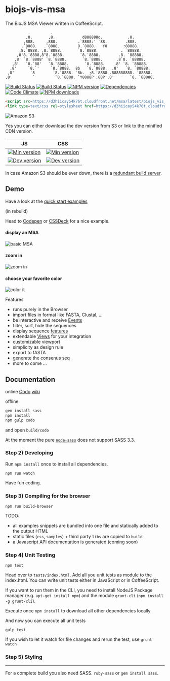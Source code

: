 biojs-vis-msa
==========

The BioJS MSA Viewer written in CoffeeScript. 

```
          .         .                                              
         ,8.       ,8.            d888888o.           .8.          
        ,888.     ,888.         .`8888:' `88.        .888.         
       .`8888.   .`8888.        8.`8888.   Y8       :88888.        
      ,8.`8888. ,8.`8888.       `8.`8888.          . `88888.       
     ,8'8.`8888,8^8.`8888.       `8.`8888.        .8. `88888.      
    ,8' `8.`8888' `8.`8888.       `8.`8888.      .8`8. `88888.     
   ,8'   `8.`88'   `8.`8888.       `8.`8888.    .8' `8. `88888.    
  ,8'     `8.`'     `8.`8888.  8b   `8.`8888.  .8'   `8. `88888.   
 ,8'       `8        `8.`8888. `8b.  ;8.`8888 .888888888. `88888.  
,8'         `         `8.`8888. `Y8888P ,88P'.8'       `8. `88888.
```

[![Build Status](https://travis-ci.org/greenify/biojs-vis-msa.svg?branch=master)](https://travis-ci.org/greenify/biojs-vis-msa)
[![Build Status](https://drone.io/github.com/greenify/biojs-vis-msa/status.png)](https://drone.io/github.com/greenify/biojs-vis-msa/latest)
[![NPM version](http://img.shields.io/npm/v/biojs-vis-msa.svg)](https://www.npmjs.org/package/biojs-vis-msa)
[![Dependencies](https://david-dm.org/greenify/biojs-vis-msa.png)](https://david-dm.org/greenify/biojs-vis-msa)
[![Code Climate](https://codeclimate.com/github/greenify/biojs-vis-msa/badges/gpa.svg)](https://codeclimate.com/github/greenify/biojs-vis-msa)
[![NPM downloads](http://img.shields.io/npm/dm/biojs-vis-msa.svg)](https://www.npmjs.org/package/biojs-vis-msa)


```html
<script src=https://d3hiicay54k76t.cloudfront.net/msa/latest/biojs_vis_msa.min.js></script>
<link type=text/css rel=stylesheet href=https://d3hiicay54k76t.cloudfront.net/msa/msa.min.css />
```

![Amazon S3](https://upload.wikimedia.org/wikipedia/commons/thumb/1/1d/AmazonWebservices_Logo.svg/500px-AmazonWebservices_Logo.svg.png)

Yes you can either download the dev version from S3 or link to the minified CDN version.

JS  | CSS
------------- | -------------
[![Min version](http://img.shields.io/badge/prod-80kB-blue.svg)](https://d3hiicay54k76t.cloudfront.net/msa/latest/biojs_vis_msa.min.js)  | [![Min version](http://img.shields.io/badge/prod-18kB-blue.svg)](https://d3hiicay54k76t.cloudfront.net/msa/latest/msa.min.css)
[![Dev version](http://img.shields.io/badge/dev-latest-yellow.svg)](https://s3-eu-west-1.amazonaws.com/biojs/msa/latest/biojs_vis_msa.js) | [![Dev version](http://img.shields.io/badge/dev-latest-yellow.svg)](https://s3-eu-west-1.amazonaws.com/biojs/msa/latest/msa.css)



In case Amazon S3 should be ever down, there is a [redundant build server](https://drone.io/github.com/greenify/biojs-vis-msa/files).

Demo
-----

Have a look at the [quick start examples](https://dev.biojs-msa.org/v1)

(in rebuild)

Head to [Codepen](http://codepen.io/greenify/pen/ALFjq) or [CSSDeck](http://cssdeck.com/labs/swxfsfhe) for a nice example.


#### display an MSA

![basic MSA](http://i.imgur.com/39rIcR1l.jpg)

#### zoom in

![zoom in](http://i.imgur.com/tw8AueLl.jpg)

#### choose your favorite color

![color it](http://i.imgur.com/CIUP5lNl.jpg)


Features
* runs purely in the Browser
* import files in format like FASTA, Clustal, ...
* be interactive and receive [Events](https://github.com/greenify/biojs-vis-msa/wiki/Events)
* filter, sort, hide the sequences
* display sequence [features](https://github.com/greenify/biojs-vis-easy_features/) 
* extendable [Views](https://github.com/greenify/biojs-vis-msa/wiki/Views) for your integration
* customizable viewport
* simplicity as design rule
* export to fASTA
* generate the consenus seq
* more to come ...


Documentation
-------------

online [Codo](http://coffeedoc.info/github/greenify/biojs-vis-msa/master/)
[wiki](https://github.com/greenify/biojs-vis-msa/wiki/)

offline 

```bash
gem install sass
npm install
npm gulp codo
```

and open `build/codo`

At the moment the pure [`node-sass`](https://www.npmjs.org/package/node-sass) does not
support SASS 3.3.

### Step 2) Developing 

Run `npm install` once to install all dependencies.

```
npm run watch
```

Have fun coding.

### Step 3) Compiling for the browser

```
npm run build-browser
```

TODO:
* all examples snippets are bundled into one file and statically added to the output HTML
* static files (`css`, `samples`) + third party `libs` are copied to `build`
* a Javascript API documentation is generated (coming soon)


### Step 4) Unit Testing

```
npm test
```

Head over to `tests/index.html`. 
Add all you unit tests as module to the index.html. You can write unit tests either in JavaScript or in CoffeeScript.

If you want to run them in the CLI, you need to install NodeJS Package manager (e.g. `apt-get install npm`) and the module `grunt-cli` (`npm install -g grunt-cli`).

Execute once `npm install` to download all other dependencies locally

And now you can execute all unit tests
```
gulp test
```

If you wish to let it watch for file changes and rerun the test, use `grunt watch`

### Step 5) Styling
---------

For a complete build you also need SASS. `ruby-sass` or `gem install sass`.

